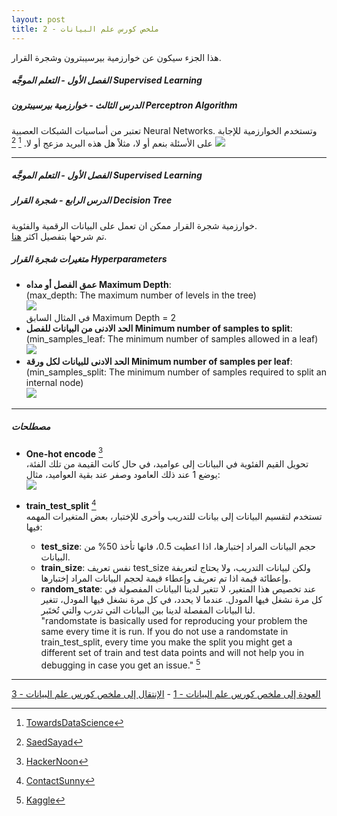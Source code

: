 ```yaml
---  
layout: post
title: ملخص كورس علم البيانات - 2
---  
```


 هذا الجزء سيكون عن خوارزمية بيرسيبترون وشجرة القرار.  
  
  
  

##### الفصل الأول - التعلم الموجَّه Supervised Learning  
##### الدرس الثالث - خوارزمية بيرسيبترون Perceptron Algorithm  

تعتبر من أساسيات الشبكات العصبية Neural Networks. وتستخدم الخوارزمية للإجابة على الأسئلة بنعم أو لا، مثلاً هل هذه البريد مزعج أو لا. [^1] [^2]
![](https://alioh.github.io/images/2019-3-15/perceptron.png) 

------

##### الفصل الأول - التعلم الموجَّه Supervised Learning  
##### الدرس الرابع - شجرة القرار Decision Tree  

خوارزمية شجرة القرار ممكن ان تعمل على البيانات الرقمية والفئوية.  
تم شرحها بتفصيل اكثر [هنا](https://alioh.github.io/Machine-Learning-for-Everyone-3/).  

##### متغيرات شجرة القرار Hyperparameters  
- **عمق الفصل أو مداه Maximum Depth**:  
(max_depth: The maximum number of levels in the tree)  
![](https://alioh.github.io/images/2019-2-11/11.png)  
في المثال السابق Maximum Depth = 2  
- **الحد الادنى من البيانات للفصل Minimum number of samples to split**:  
(min_samples_leaf: The minimum number of samples allowed in a leaf)  
![](https://alioh.github.io/images/2019-3-15/min-samples-split.png)  
- **الحد الادنى للبيانات لكل ورقة Minimum number of samples per leaf**:  
(min_samples_split: The minimum number of samples required to split an internal node)  
![](https://alioh.github.io/images/2019-3-15/screen-shot-2018-01-06-at-9.41.01-pm.png)

------

##### مصطلحات

- **One-hot encode** [^3]  
تحويل القيم الفئوية في البيانات إلى عواميد، في حال كانت القيمة من تلك الفئة، يوضع 1 عند ذلك العامود وصفر عند بقية العواميد، مثال:  
![](https://alioh.github.io/images/2019-3-15/one-hot-encoding.jpeg)

- **train_test_split** [^4]  
تستخدم لتقسيم البيانات إلى بيانات للتدريب وأخرى للإختبار، بعض المتغيرات المهمه فيها:
    - **test_size**: حجم البيانات المراد إختبارها، اذا اعطيت 0.5، فانها تأخذ 50% من البيانات.  
    - **train_size**: نفس تعريف test_size ولكن لبيانات التدريب، ولا يحتاج لتعريفة وإعطائة قيمة اذا تم تعريف وإعطاء قيمة لحجم البيانات المراد إختبارها.  
    - **random_state**: عند تخصيص هذا المتغير، لا تتغير لدينا البيانات المفصولة في كل مرة نشغل فيها المودل. عندما لا يحدد، في كل مرة نشغل فيها المودل، تتغير لنا البيانات المفصلة لدينا بين البيانات التي تدرب والتي تُختَبر.  
    "randomstate is basically used for reproducing your problem the same every time it is run. If you do not use a randomstate in train_test_split, every time you make the split you might get a different set of train and test data points and will not help you in debugging in case you get an issue." [^5]

  
-----
[العودة إلى ملخص كورس علم البيانات - 1](https://alioh.github.io/DSND-Notes-1/)   -   [الإنتقال إلى ملخص كورس علم البيانات - 3](https://alioh.github.io/DSND-Notes-3)  
  
  

[^1]: [TowardsDataScience](https://towardsdatascience.com/what-the-hell-is-perceptron-626217814f53)
[^2]: [SaedSayad](http://www.saedsayad.com/artificial_neural_network_bkp.htm)
[^3]: [HackerNoon](https://hackernoon.com/what-is-one-hot-encoding-why-and-when-do-you-have-to-use-it-e3c6186d008f)
[^4]: [ContactSunny](https://medium.com/@contactsunny/how-to-split-your-dataset-to-train-and-test-datasets-using-scikit-learn-e7cf6eb5e0d)
[^5]: [Kaggle](https://www.kaggle.com/questions-and-answers/49890)
